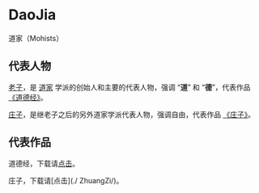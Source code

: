 # DaoJia

道家（Mohists）

## 代表人物

[老子](https://baike.baidu.com/item/%E8%80%81%E5%AD%90/5448)，是 [道家](https://baike.baidu.com/item/%E9%81%93%E5%AE%B6/131309) 学派的创始人和主要的代表人物，强调 “**道**” 和 “**德**”，代表作品[《道德经》](https://baike.baidu.com/item/%E9%81%93%E5%BE%B7%E7%BB%8F)。

[庄子](https://baike.baidu.com/item/%E5%BA%84%E5%AD%90/8074)，是继老子之后的另外道家学派代表人物，强调自由，代表作品 [《庄子》](https://baike.baidu.com/item/%E5%BA%84%E5%AD%90/2451694)。

## 代表作品

道德经，下载请[点击](./DaoDeJing/)。

庄子，下载请[点击](./ ZhuangZi/)。

